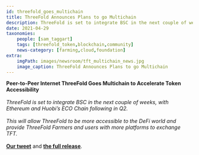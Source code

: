 ```yaml
---
id: threefold_goes_multichain
title: ThreeFold Announces Plans to go Multichain
description: ThreeFold is set to integrate BSC in the next couple of weeks.
date: 2021-04-29
taxonomies:
    people: [sam_taggart]
    tags: [threefold_token,blockchain,community]
    news-category: [farming,cloud,foundation]
extra:
    imgPath: images/newsroom/tft_multichain_news.jpg
    image_caption: ThreeFold Announces Plans to go Multichain
---
```


**Peer-to-Peer Internet ThreeFold Goes Multichain to Accelerate Token Accessibility**
<br />
<br />
_ThreeFold is set to integrate BSC in the next couple of weeks, with Ethereum and Huobi’s ECO Chain following in Q2._
<br />
<br />
_This will allow ThreeFold to be more accessible to the DeFi world and provide ThreeFold Farmers and users with more platforms to exchange TFT._
<br />
<br />
**[Our tweet](https://twitter.com/threefold_io/status/1387762711417786368)** and **[the full release](https://bitcoinist.com/peer-to-peer-internet-threefold-goes-multichain-to-accelerate-token-accessibility/)**.


<!-- TODO: Add Tags and Categories -->